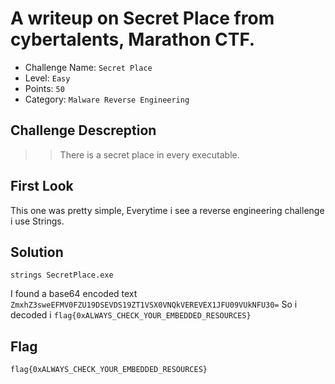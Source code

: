 # A writeup on Secret Place from cybertalents, Marathon CTF.

- Challenge Name: `Secret Place`
- Level: `Easy`
- Points: `50`
- Category: `Malware Reverse Engineering`

## Challenge Descreption
>> There is a secret place in every executable.

## First Look
This one was pretty simple, Everytime i see a reverse engineering challenge i use Strings.

## Solution
`strings SecretPlace.exe`

I found a base64 encoded text `ZmxhZ3sweEFMV0FZU19DSEVDS19ZT1VSX0VNQkVEREVEX1JFU09VUkNFU30=`
So i decoded i `flag{0xALWAYS_CHECK_YOUR_EMBEDDED_RESOURCES}`

## Flag
`flag{0xALWAYS_CHECK_YOUR_EMBEDDED_RESOURCES}`
